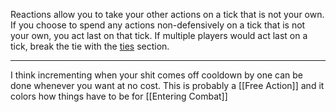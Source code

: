 Reactions allow you to take your other actions on a tick that is not your own. If you choose to spend any actions non-defensively on a tick that is not your own, you act last on that tick. If multiple players would act last on a tick, break the tie with the [ties](#ties) section.

---

I think incrementing when your shit comes off cooldown by one can be done whenever you want at no cost. This is probably a [[Free Action]] and it colors how things have to be for [[Entering Combat]]